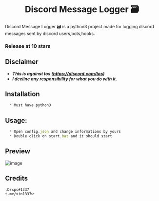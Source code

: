 <h1 align="center">Discord Message Logger 🗃</h1>

Discord Message Logger 🗃 is a python3 project made for logging discord messages sent by discord users,bots,hooks.

### Release at 10 stars

## Disclaimer
* ***This is against tos (https://discord.com/tos)***
* ***I decline any responsibility for what you do with it.***

## Installation

```js
  * Must have python3
```

## Usage:

```js
  * Open config.json and change informations by yours
  * Double click on start.bat and it should start
```

## Preview

![image](https://user-images.githubusercontent.com/70026238/222917689-03370e6b-9d16-484e-a254-e7973276f93a.png)


## Credits
```
.Drxps#1337
t.me/xin1337w
```
